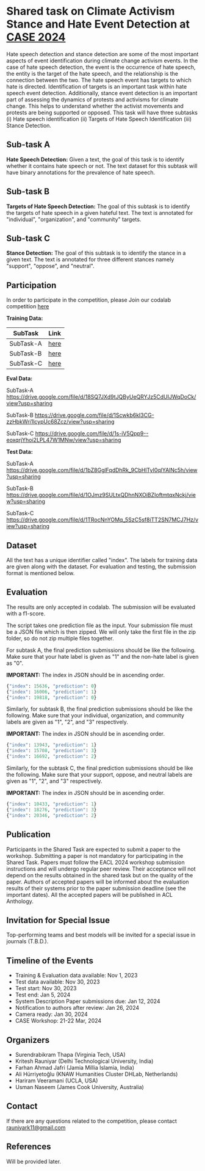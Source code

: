 # Shared task on Climate Activism Stance and Hate Event Detection at [CASE 2024](https://emw.ku.edu.tr/case-2024/) #

Hate speech detection and stance detection are some of the most important aspects of event identification during climate change activism events. In the case of hate speech detection, the event is the occurrence of hate speech, the entity is the target of the hate speech, and the relationship is the connection between the two. The hate speech event has targets to which hate is directed. Identification of targets is an important task within hate speech event detection. Additionally, stance event detection is an important part of assessing the dynamics of protests and activisms for climate change. This helps to understand whether the activist movements and protests are being supported or opposed. This task will have three subtasks (i) Hate speech identification (ii) Targets of Hate Speech Identification (iii) Stance Detection.

## Sub-task A ##
<b> Hate Speech Detection:</b> Given a text, the goal of this task is to identify whether it contains hate speech or not. The text dataset for this subtask will have binary annotations for the prevalence of hate speech.

## Sub-task B ##
<b> Targets of Hate Speech Detection:</b> The goal of this subtask is to identify the targets of hate speech in a given hateful text. The text is annotated for "individual", "organization", and "community" targets.

## Sub-task C ##
<b> Stance Detection:</b> The goal of this subtask is to identify the stance in a given text. The text is annotated for three different stances namely "support", "oppose", and "neutral".

## Participation ##

In order to participate in the competition, please Join our codalab competition [here](https://codalab.lisn.upsaclay.fr/competitions/16206)

**Training Data:**

| SubTask | Link |
|----------|----------|
| SubTask-A | [here](https://drive.google.com/file/d/1bjqQ7CHIGZpTB0aDinkry5sfCAUCMyx_/view?usp=sharing) |
| SubTask-B | [here](https://drive.google.com/file/d/16eaYd4ks4zyIIOHM91edZndrt9ogGBsu/view?usp=sharing) |
| SubTask-C | [here](https://drive.google.com/file/d/16gdvDM3jTIaym_oe79Di15ByCUwQMXOm/view?usp=sharing) |

**Eval Data:**

SubTask-A
https://drive.google.com/file/d/18SQ7JXd9tJQByUeQRYJz5CdUIJWqDoCk/view?usp=sharing

SubTask-B
https://drive.google.com/file/d/1Scwkb6kI3CG-zzHbkWri1lcypUc68Zcz/view?usp=sharing

SubTask-C
https://drive.google.com/file/d/1s-iV5Qpp9--eoxqrjYhoi2LPL47W1MNw/view?usp=sharing


**Test Data:**

SubTask-A
https://drive.google.com/file/d/1bZ8GglFqdDhRk_9CbHlTyI0qlYAlNc5h/view?usp=sharing

SubTask-B
https://drive.google.com/file/d/1OJmz9SULtxQDhnNXOiBZIoftmtqxNckj/view?usp=sharing

SubTask-C
https://drive.google.com/file/d/1TRocNnYOMq_5SzC5sf8iTT2SN7MCJ7Hz/view?usp=sharing

## Dataset ## 
All the text has a unique identifier called "index". The labels for training data are given along with the dataset. For evaluation and testing, the submission format is mentioned below.

## Evaluation ## 

The results are only accepted in codalab. The submission will be evaluated with a f1-score.

The script takes one prediction file as the input. Your submission file must be a JSON file which is then zipped. We will only take the first file in the zip folder, so do not zip multiple files together. 


For subtask A, the final prediction submissions should be like the following. Make sure that your hate label is given as "1" and the non-hate label is given as "0".

<b>IMPORTANT:</b> The index in JSON should be in ascending order.
```python
{"index": 15636, "prediction": 0}
{"index": 16006, "prediction": 1}
{"index": 19818, "prediction": 0}
```

Similarly, for subtask B, the final prediction submissions should be like the following. Make sure that your individual, organization, and community labels are given as "1", "2", and "3" respectively.

<b>IMPORTANT:</b> The index in JSON should be in ascending order.
```python
{"index": 13943, "prediction": 1}
{"index": 15708, "prediction": 3}
{"index": 16692, "prediction": 2}
```


Similarly, for the subtask C, the final prediction submissions should be like the following. Make sure that your support, oppose, and neutral labels are given as "1", "2", and "3" respectively.

<b>IMPORTANT:</b> The index in JSON should be in ascending order.
```python
{"index": 10433, "prediction": 1}
{"index": 18276, "prediction": 3}
{"index": 20346, "prediction": 2}
```

## Publication ##
Participants in the Shared Task are expected to submit a paper to the workshop. Submitting a paper is not mandatory for participating in the Shared Task. Papers must follow the EACL 2024 workshop submission instructions and will undergo regular peer review. Their acceptance will not depend on the results obtained in the shared task but on the quality of the paper. Authors of accepted papers will be informed about the evaluation results of their systems prior to the paper submission deadline (see the important dates). All the accepted papers will be published in ACL Anthology.

## Invitation for Special Issue ##
Top-performing teams and best models will be invited for a special issue in journals (T.B.D.).

## Timeline of the Events ##
<ul>

<li>Training & Evaluation data available: Nov 1, 2023 </li>

<li>Test data available: Nov 30, 2023 </li>

<li>Test start: Nov 30, 2023 </li>

<li>Test end: Jan 5, 2024 </li>

<li>System Description Paper submissions due: Jan 12, 2024 </li>

<li>Notification to authors after review: Jan 26, 2024 </li>

<li>Camera ready: Jan 30, 2024 </li>

<li>CASE Workshop: 21-22 Mar, 2024 </li>
</ul>

## Organizers ##
<ul>
<li> Surendrabikram Thapa (Virginia Tech, USA) </li>
<li> Kritesh Rauniyar (Delhi Technological University, India) </li>
<li> Farhan Ahmad Jafri (Jamia Millia Islamia, India) </li>
<li> Ali Hürriyetoğlu (KNAW Humanities Cluster DHLab, Netherlands) </li>
<li> Hariram Veeramani (UCLA, USA) </li>
<li> Usman Naseem (James Cook University, Australia) </li>
</ul>

## Contact ##
If there are any questions related to the competition, please contact rauniyark11@gmail.com

## References ##
Will be provided later.
